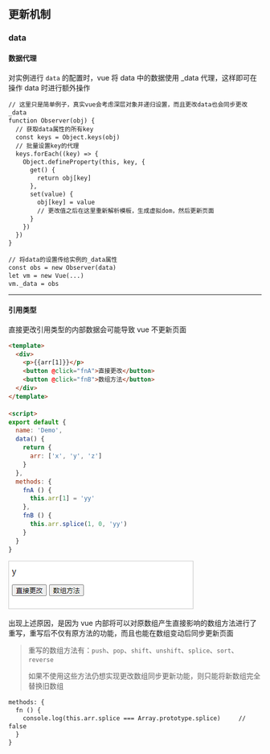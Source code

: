 ## 更新机制

### data

#### 数据代理

对实例进行 `data` 的配置时，vue 将 data 中的数据使用 _data 代理，这样即可在操作 data 时进行额外操作

```tsx
// 这里只是简单例子，真实vue会考虑深层对象并递归设置，而且更改data也会同步更改_data
function Observer(obj) {
  // 获取data属性的所有key
  const keys = Object.keys(obj)     
  // 批量设置key的代理
  keys.forEach((key) => {
    Object.defineProperty(this, key, {
      get() {
        return obj[key]
      },
      set(value) {
        obj[key] = value
        // 更改值之后在这里重新解析模板，生成虚拟dom，然后更新页面
      }
    })
  })
}

// 将data的设置传给实例的_data属性
const obs = new Observer(data)
let vm = new Vue(...)
vm._data = obs
```



----

#### 引用类型

直接更改引用类型的内部数据会可能导致 vue 不更新页面

```html
<template>
  <div>
    <p>{{arr[1]}}</p>
    <button @click="fnA">直接更改</button>
    <button @click="fnB">数组方法</button>
  </div>
</template>

<script>
export default {
  name: 'Demo',
  data() {
    return {
      arr: ['x', 'y', 'z']
    }
  },
  methods: {
    fnA () {
      this.arr[1] = 'yy'
    },
    fnB () {
      this.arr.splice(1, 0, 'yy')
    }
  }
}
```

![](https://raw.githubusercontent.com/magezee/images/main/arr.gif)

出现上述原因，是因为 vue 内部将可以对原数组产生直接影响的数组方法进行了重写，重写后不仅有原方法的功能，而且也能在数组变动后同步更新页面

> 重写的数组方法有：`push`、`pop`、`shift`、`unshift`、`splice`、`sort`、`reverse`
>
> 如果不使用这些方法仍想实现更改数组同步更新功能，则只能将新数组完全替换旧数组

```tsx
methods: {
  fn () {
    console.log(this.arr.splice === Array.prototype.splice)     // false
  }
}
```

